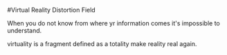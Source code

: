 #Virtual Reality Distortion Field

When you do not
know from where yr
information comes
it's impossible to understand.

virtuality is a fragment
defined as a totality
make reality real again.
